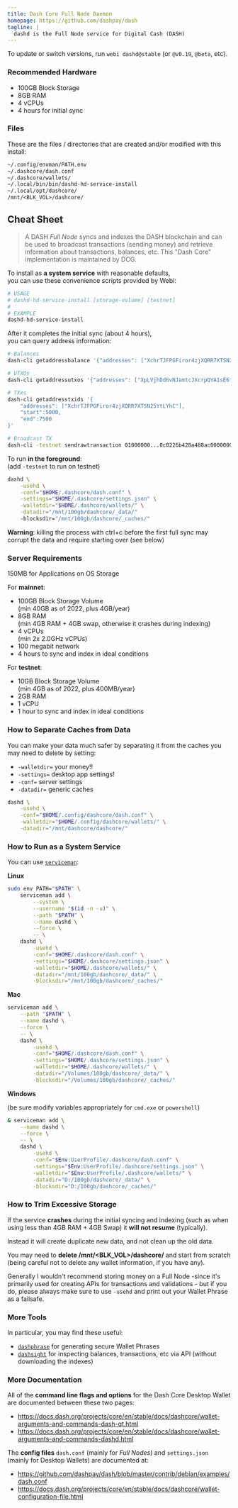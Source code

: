 ```yaml
---
title: Dash Core Full Node Daemon
homepage: https://github.com/dashpay/dash
tagline: |
  dashd is the Full Node service for Digital Cash (DASH)
---
```


To update or switch versions, run `webi dashd@stable` (or `@v0.19`, `@beta`,
etc).

### Recommended Hardware

- 100GB Block Storage
- 8GB RAM
- 4 vCPUs
- 4 hours for initial sync

### Files

These are the files / directories that are created and/or modified with this
install:

```txt
~/.config/envman/PATH.env
~/.dashcore/dash.conf
~/.dashcore/wallets/
~/.local/bin/bin/dashd-hd-service-install
~/.local/opt/dashcore/
/mnt/<BLK_VOL>/dashcore/
```

## Cheat Sheet

> A DASH _Full Node_ syncs and indexes the DASH blockchain and can be used to
> broadcast transactions (sending money) and retrieve information about
> transactions, balances, etc. This "Dash Core" implementation is maintained by
> DCG.

To install as **a system service** with reasonable defaults, \
you can use these convenience scripts provided by Webi:

```sh
# USAGE
# dashd-hd-service-install [storage-volume] [testnet]
#
# EXAMPLE
dashd-hd-service-install
```

After it completes the initial sync (about 4 hours), \
you can query address information:

```sh
# Balances
dash-cli getaddressbalance '{"addresses": ["XchrTJFPGFiror4zjXQRR7XTSN25YtLYhC"]}'

# UTXOs
dash-cli getaddressutxos '{"addresses": ["XpLVjhDd6vNJamtcJXcrpQYA1sE6fmxVDa"]}'

# TXes
dash-cli getaddresstxids '{
    "addresses": ["XchrTJFPGFiror4zjXQRR7XTSN25YtLYhC"],
    "start":5000,
    "end":7500
}'

# Broadcast TX
dash-cli -testnet sendrawtransaction 01000000...0c0226b428a488ac00000000
```

To run **in the foreground**: \
(add `-testnet` to run on testnet)

```sh
dashd \
    -usehd \
    -conf="$HOME/.dashcore/dash.conf" \
    -settings="$HOME/.dashcore/settings.json" \
    -walletdir="$HOME/.dashcore/wallets/" \
    -datadir="/mnt/100gb/dashcore/_data/"
    -blocksdir="/mnt/100gb/dashcore/_caches/"
```

**Warning**: killing the process with ctrl+c before the first full sync may
corrupt the data and require starting over (see below)

### Server Requirements

150MB for Applications on OS Storage

For **mainnet**:

- 100GB Block Storage Volume \
  (min 40GB as of 2022, plus 4GB/year)
- 8GB RAM \
  (min 4GB RAM + 4GB swap, otherwise it crashes during indexing)
- 4 vCPUs \
  (min 2x 2.0GHz vCPUs)
- 100 megabit network
- 4 hours to sync and index in ideal conditions

For **testnet**:

- 10GB Block Storage Volume \
  (min 4GB as of 2022, plus 400MB/year)
- 2GB RAM
- 1 vCPU
- 1 hour to sync and index in ideal conditions

### How to Separate Caches from Data

You can make your data much safer by separating it from the caches you may need
to delete by setting:

- `-walletdir=` your money!!
- `-settings=` desktop app settings!
- `-conf=` server settings
- `-datadir=` generic caches

```sh
dashd \
    -usehd \
    -conf="$HOME/.config/dashcore/dash.conf" \
    -walletdir="$HOME/.config/dashcore/wallets/" \
    -datadir="/mnt/dashcore/dashcore/"
```

### How to Run as a System Service

You can use [`serviceman`](../serviceman/):

**Linux**

```sh
sudo env PATH="$PATH" \
    serviceman add \
        --system \
        --username "$(id -n -u)" \
        --path "$PATH" \
        --name dashd \
        --force \
        -- \
    dashd \
        -usehd \
        -conf="$HOME/.dashcore/dash.conf" \
        -settings="$HOME/.dashcore/settings.json" \
        -walletdir="$HOME/.dashcore/wallets/" \
        -datadir="/mnt/100gb/dashcore/_data/" \
        -blocksdir="/mnt/100gb/dashcore/_caches/"
```

**Mac**

```sh
serviceman add \
    --path "$PATH" \
    --name dashd \
    --force \
    -- \
    dashd \
        -usehd \
        -conf="$HOME/.dashcore/dash.conf" \
        -settings="$HOME/.dashcore/settings.json" \
        -walletdir="$HOME/.dashcore/wallets/" \
        -datadir="/Volumes/100gb/dashcore/_data/" \
        -blocksdir="/Volumes/100gb/dashcore/_caches/"
```

**Windows**

(be sure modify variables appropriately for `cmd.exe` or `powershell`)

```sh
& serviceman add \
    --name dashd \
    --force \
    -- \
    dashd \
        -usehd \
        -conf="$Env:UserProfile/.dashcore/dash.conf" \
        -settings="$Env:UserProfile/.dashcore/settings.json" \
        -walletdir="$Env:UserProfile/.dashcore/wallets/" \
        -datadir="D:/100gb/dashcore/_data/" \
        -blocksdir="D:/100gb/dashcore/_caches/"
```

### How to Trim Excessive Storage

If the service **crashes** during the initial syncing and indexing (such as when
using less than 4GB RAM + 4GB Swap) it **will not resume** (typically).

Instead it will create duplicate new data, and not clean up the old data.

You may need to **delete /mnt/<BLK_VOL>/dashcore/** and start from scratch
(being careful not to delete any wallet information, if you have any).

Generally I wouldn't recommend storing money on a Full Node -since it's
primarily used for creating APIs for transactions and validations - but if you
do, please always make sure to use `-usehd` and print out your Wallet Phrase as
a failsafe.

### More Tools

In particular, you may find these useful:

- [`dashphrase`](https://github.com/dashhive/dashphrase-cli) for generating
  secure Wallet Phrases
- [`dashsight`](https://github.com/dashhive/dashphrase-cli) for inspecting
  balances, transactions, etc via API (without downloading the indexes)

### More Documentation

All of the **command line flags and options** for the Dash Core Desktop Wallet
are documented between these two pages:

- https://docs.dash.org/projects/core/en/stable/docs/dashcore/wallet-arguments-and-commands-dash-qt.html
- https://docs.dash.org/projects/core/en/stable/docs/dashcore/wallet-arguments-and-commands-dashd.html

The **config files** `dash.conf` (mainly for _Full Nodes_) and `settings.json`
(mainly for Desktop Wallets) are documented at:

- <https://github.com/dashpay/dash/blob/master/contrib/debian/examples/dash.conf>
- <https://docs.dash.org/projects/core/en/stable/docs/dashcore/wallet-configuration-file.html>
